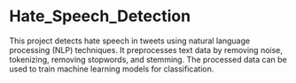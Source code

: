 # Hate_Speech_Detection
This project detects hate speech in tweets using natural language processing (NLP) techniques. It preprocesses text data by removing noise, tokenizing, removing stopwords, and stemming. The processed data can be used to train machine learning models for classification.
